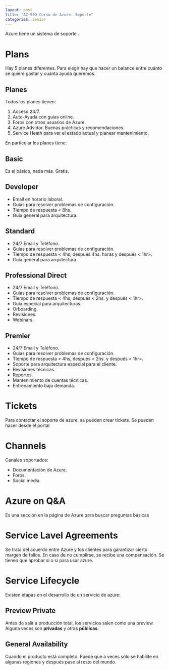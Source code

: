 ```yaml
---
layout: post
title: "AZ-900 Curso de Azure: Soporte"
categories: senior
---
```


Azure tiene un sistema de soporte<!--more--> .

# Plans
Hay 5 planes diferentes. Para elegir hay que hacer un balance entre cuánto se quiere gastar y cuánta ayuda queremos.


## Planes
Todos los planes tienen:
1. Acceso 24/7.
2. Auto-Ayuda con guias online.
3. Foros con otros usuarios de Azure.
4. Azure Advidor. Buenas prácticas y recomendaciones.
5. Service Heath para ver el estado actual y planear mantenimiento.

En particular los planes tiene:
## Basic
Es el básico, nada más.
Gratis.

## Developer
- Email en horario laboral.
- Guias para resolver problemas de configuración.
- Tiempo de respuesta < 8hs.
- Guía general para arquitectura.

## Standard
- 24/7 Email y Teléfono.
- Guias para resolver problemas de configuración.
- Tiempo de respuesta < 4hs, después 4hs. horas y después < 1hr>.
- Guía general para arquitectura.

## Professional Direct
- 24/7 Email y Teléfono.
- Guias para resolver problemas de configuración.
- Tiempo de respuesta < 4hs, después < 2hs. y después < 1hr>.
- Guía especial para arquitecturas.
- Orboarding.
- Revisiones.
- Webinars.

## Premier
- 24/7 Email y Teléfono.
- Guias para resolver problemas de configuración.
- Tiempo de respuesta < 4hs, después < 2hs. y después < 1hr>.
- Soporte para arquitectura especial para el cliente.
- Revisiones técnicas.
- Reportes.
- Mantenimiento de cuentas técnicas.
- Entrenamiento bajo demanda.

# Tickets
Para contactar el soporte de azure, se pueden crear tickets. Se pueden hacer desde el portal

# Channels
Canales soportados:
- Documentación de Azure.
- Foros.
- Social media.

# Azure on Q&A
Es una sección en la página de Azure para buscar preguntas básicas

# Service Lavel Agreements
Se trata del acuerdo entre Azure y los clientes para garantizar cierto margen de fallos. En caso de no cumplirse, se recibe una compensación.
Se tienen que aprobar si o si para usar azure.

# Service Lifecycle
Existen etapas en el desarrollo de un servicio de azure:

## Preview Private
Antes de salir a producción total, los servicios salen como una preview. Alguna veces son **privadas** y otras **públicas**.

## General Availability
Cuando el producto está completo. Puede que a veces sólo se habilite en algunas regiones y después pase al resto del mundo.